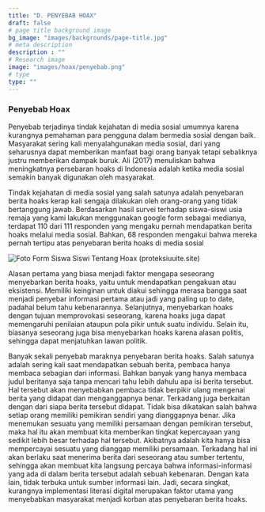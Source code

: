 ```yaml
---
title: "D. PENYEBAB HOAX"
draft: false
# page title background image
bg_image: "images/backgrounds/page-title.jpg"
# meta description
description : ""
# Research image
image: "images/hoax/penyebab.png"
# type
type: ""
---
```


### Penyebab Hoax
Penyebab terjadinya tindak kejahatan di media sosial umumnya karena kurangnya pemahaman para pengguna dalam bermedia sosial dengan baik. Masyarakat sering kali menyalahgunakan media sosial, dari yang seharusnya dapat memberikan manfaat bagi orang banyak tetapi sebaliknya justru memberikan dampak buruk. Ali (2017) menuliskan bahwa meningkatnya persebaran hoaks di Indonesia adalah ketika media sosial semakin banyak digunakan oleh masyarakat.

Tindak kejahatan di media sosial yang salah satunya adalah penyebaran berita hoaks kerap kali sengaja dilakukan oleh orang-orang yang tidak bertanggung jawab. Berdasarkan hasil survei terhadap siswa-siswi usia remaja yang kami lakukan menggunakan google form sebagai medianya, terdapat 110 dari 111 responden yang mengaku pernah mendapatkan berita hoaks melalui media sosial. Bahkan, 68 responden mengakui bahwa mereka pernah tertipu atas penyebaran berita hoaks di media sosial

![Foto Form Siswa Siswi Tentang Hoax (proteksiuuite.site)](https://i.ibb.co/Lp1NR8q/Form-Hoax-Small.png)

Alasan pertama yang biasa menjadi faktor mengapa seseorang menyebarkan berita hoaks, yaitu untuk mendapatkan pengakuan atau eksistensi. Memiliki keinginan untuk diakui sehingga merasa bangga saat menjadi penyebar informasi pertama atau jadi yang paling up to date, padahal belum tahu kebenarannya. Selanjutnya, menyebarkan hoaks dengan tujuan memprovokasi seseorang, karena hoaks juga dapat memengaruhi penilaian ataupun pola pikir untuk suatu individu. Selain itu, biasanya seseorang juga bisa menyebarkan hoaks karena alasan politis, sehingga dapat menjatuhkan lawan politik.

Banyak sekali penyebab maraknya penyebaran berita hoaks. Salah satunya adalah sering kali saat mendapatkan sebuah berita, pembaca hanya membaca sebagian dari informasi. Bahkan banyak yang hanya membaca judul beritanya saja tanpa mencari tahu lebih dahulu apa isi berita tersebut. Hal tersebut akan menyebabkan pembaca tidak berpikir ulang mengenai berita yang didapat dan menganggapnya benar. Terkadang juga berkaitan dengan dari siapa berita tersebut didapat. Tidak bisa dikatakan salah bahwa setiap orang memiliki pemikiran sendiri yang dianggapnya benar. Jika menemukan sesuatu yang memiliki persamaan dengan pemikiran tersebut, maka hal itu akan membuat kita memberikan tingkat kepercayaan yang sedikit lebih besar terhadap hal tersebut. Akibatnya adalah kita hanya bisa mempercayai sesuatu yang dianggap memiliki persamaan. Terkadang hal ini akan berlaku saat menerima berita dari seseorang atau sumber tertentu, sehingga akan membuat kita langsung percaya bahwa informasi-informasi yang ada di dalam berita tersebut adalah sebuah kebenaran. Dengan kata lain, tidak terbuka untuk sumber informasi lain. Jadi, secara singkat, kurangnya implementasi literasi digital merupakan faktor utama yang menyebabkan masyarakat menjadi korban atas penyebaran berita hoaks.